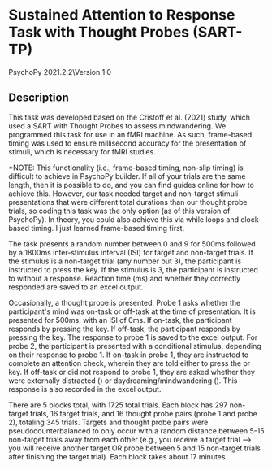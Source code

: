 # Sustained Attention to Response Task with Thought Probes (SART-TP) 
PsychoPy 2021.2.2\Version 1.0

## Description
This task was developed based on the Cristoff et al. (2021) study, which used a SART with Thought Probes to assess mindwandering.
We programmed this task for use in an fMRI machine. As such, frame-based timing was used to ensure millisecond accuracy for
the presentation of stimuli, which is necessary for fMRI studies.

*NOTE: This functionality (i.e., frame-based timing, non-slip timing) is difficult to achieve in PsychoPy builder. If all of your trials
are the same length, then it is possible to do, and you can find guides online for how to achieve this. However, our task needed
target and non-target stimuli presentations that were different total durations than our thought probe trials, so coding this task
was the only option (as of this version of PsychoPy). In theory, you could also achieve this via while loops and clock-based timing.
I just learned frame-based timing first.

The task presents a random number between 0 and 9 for 500ms followed by a 1800ms inter-stimulus interval (ISI) for target and non-target
trials. If the stimulus is a non-target trial (any number but 3), the participant is instructed to press the <left> key. If the stimulus is
3, the participant is instructed to without a response. Reaction time (ms) and whether they correctly responded are saved to an excel output.

Occasionally, a thought probe is presented. Probe 1 asks whether the participant's mind was on-task or off-task at the time of presentation. 
It is presented for 500ms, with an ISI of 0ms. If on-task, the participant responds by pressing the <left> key. If off-task, the participant 
responds by pressing the <right> key. The response to probe 1 is saved to the excel output. For probe 2, the participant is presented with
a conditional stimulus, depending on their response to probe 1. If on-task in probe 1, they are instructed to complete an attention check,
wherein they are told either to press the <left> or <right> key. If off-task or did not respond to probe 1, they are asked whether
they were externally distracted (<left>) or daydreaming/mindwandering (<right>). This response is also recorded in the excel output.

There are 5 blocks total, with 1725 total trials. Each block has 297 non-target trials, 16 target trials, and 16 thought probe pairs (probe 1
and probe 2), totaling 345 trials. Targets and thought probe pairs were pseudocounterbalanced to only occur with a random distance between
5-15 non-target trials away from each other (e.g., you receive a target trial --> you will receive another target OR probe between
5 and 15 non-target trials after finishing the target trial). Each block takes about 17 minutes.  
